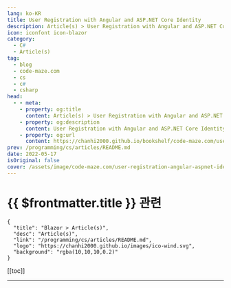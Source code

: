 ```yaml
---
lang: ko-KR
title: User Registration with Angular and ASP.NET Core Identity
description: Article(s) > User Registration with Angular and ASP.NET Core Identity
icon: iconfont icon-blazor
category: 
  - C#
  - Article(s)
tag: 
  - blog
  - code-maze.com
  - cs
  - c#
  - csharp
head:  
  - - meta:
    - property: og:title
      content: Article(s) > User Registration with Angular and ASP.NET Core Identity
    - property: og:description
      content: User Registration with Angular and ASP.NET Core Identity
    - property: og:url
      content: https://chanhi2000.github.io/bookshelf/code-maze.com/user-registration-angular-aspnet-identity.html
prev: /programming/cs/articles/README.md
date: 2022-05-17
isOriginal: false
cover: /assets/image/code-maze.com/user-registration-angular-aspnet-identity/banner.png
---
```


# {{ $frontmatter.title }} 관련

```component VPCard
{
  "title": "Blazor > Article(s)",
  "desc": "Article(s)",
  "link": "/programming/cs/articles/README.md",
  "logo": "https://chanhi2000.github.io/images/ico-wind.svg",
  "background": "rgba(10,10,10,0.2)"
}
```

[[toc]]

---

<SiteInfo
  name="User Registration with Angular and ASP.NET Core Identity"
  desc="Let's learn how to create User Registration with Angular and ASP.NET Core Identity. We are going to use the Web API for the server app."
  url="https://code-maze.com/user-registration-angular-aspnet-identity/"
  logo="/assets/image/code-maze.com/favicon.png"
  preview="/assets/image/code-maze.com/user-registration-angular-aspnet-identity/banner.png"/>

<!-- TODO: 작성 -->
